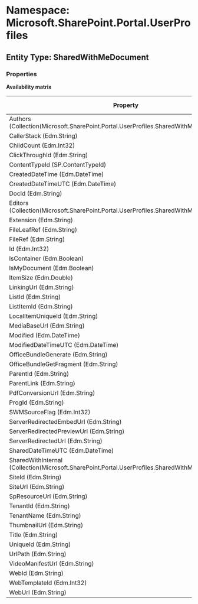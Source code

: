 # Namespace: Microsoft.SharePoint.Portal.UserProfiles

## Entity Type: SharedWithMeDocument

### Properties

**Availability matrix**

Property | SPO | SP 2019 | SP 2016 | SP 2013
----------|:---:|:-------:|:-------:|:-------:
Authors (Collection(Microsoft.SharePoint.Portal.UserProfiles.SharedWithMeDocumentUser)) | ✅ | ✅ | ✅ | ❌
CallerStack (Edm.String) | ✅ | ❌ | ❌ | ❌
ChildCount (Edm.Int32) | ✅ | ✅ | ❌ | ❌
ClickThroughId (Edm.String) | ✅ | ✅ | ❌ | ❌
ContentTypeId (SP.ContentTypeId) | ✅ | ✅ | ✅ | ❌
CreatedDateTime (Edm.DateTime) | ✅ | ✅ | ❌ | ❌
CreatedDateTimeUTC (Edm.DateTime) | ✅ | ✅ | ❌ | ❌
DocId (Edm.String) | ✅ | ✅ | ✅ | ❌
Editors (Collection(Microsoft.SharePoint.Portal.UserProfiles.SharedWithMeDocumentUser)) | ✅ | ✅ | ✅ | ❌
Extension (Edm.String) | ✅ | ✅ | ✅ | ❌
FileLeafRef (Edm.String) | ✅ | ✅ | ✅ | ❌
FileRef (Edm.String) | ✅ | ✅ | ✅ | ❌
Id (Edm.Int32) | ✅ | ✅ | ✅ | ❌
IsContainer (Edm.Boolean) | ✅ | ✅ | ✅ | ❌
IsMyDocument (Edm.Boolean) | ✅ | ✅ | ✅ | ❌
ItemSize (Edm.Double) | ✅ | ✅ | ❌ | ❌
LinkingUrl (Edm.String) | ✅ | ✅ | ✅ | ❌
ListId (Edm.String) | ✅ | ✅ | ✅ | ❌
ListItemId (Edm.String) | ✅ | ✅ | ✅ | ❌
LocalItemUniqueId (Edm.String) | ✅ | ❌ | ❌ | ❌
MediaBaseUrl (Edm.String) | ✅ | ❌ | ❌ | ❌
Modified (Edm.DateTime) | ✅ | ✅ | ✅ | ❌
ModifiedDateTimeUTC (Edm.DateTime) | ✅ | ✅ | ❌ | ❌
OfficeBundleGenerate (Edm.String) | ✅ | ❌ | ❌ | ❌
OfficeBundleGetFragment (Edm.String) | ✅ | ❌ | ❌ | ❌
ParentId (Edm.String) | ✅ | ✅ | ❌ | ❌
ParentLink (Edm.String) | ✅ | ✅ | ✅ | ❌
PdfConversionUrl (Edm.String) | ✅ | ❌ | ❌ | ❌
ProgId (Edm.String) | ✅ | ✅ | ✅ | ❌
SWMSourceFlag (Edm.Int32) | ✅ | ✅ | ❌ | ❌
ServerRedirectedEmbedUrl (Edm.String) | ✅ | ✅ | ✅ | ❌
ServerRedirectedPreviewUrl (Edm.String) | ✅ | ✅ | ✅ | ❌
ServerRedirectedUrl (Edm.String) | ✅ | ✅ | ✅ | ❌
SharedDateTimeUTC (Edm.DateTime) | ✅ | ✅ | ❌ | ❌
SharedWithInternal (Collection(Microsoft.SharePoint.Portal.UserProfiles.SharedWithMeDocumentUser)) | ✅ | ✅ | ✅ | ❌
SiteId (Edm.String) | ✅ | ✅ | ✅ | ❌
SiteUrl (Edm.String) | ✅ | ✅ | ✅ | ❌
SpResourceUrl (Edm.String) | ✅ | ❌ | ❌ | ❌
TenantId (Edm.String) | ✅ | ✅ | ❌ | ❌
TenantName (Edm.String) | ✅ | ✅ | ❌ | ❌
ThumbnailUrl (Edm.String) | ✅ | ❌ | ❌ | ❌
Title (Edm.String) | ✅ | ✅ | ✅ | ❌
UniqueId (Edm.String) | ✅ | ✅ | ✅ | ❌
UrlPath (Edm.String) | ✅ | ✅ | ✅ | ❌
VideoManifestUrl (Edm.String) | ✅ | ❌ | ❌ | ❌
WebId (Edm.String) | ✅ | ✅ | ✅ | ❌
WebTemplateId (Edm.Int32) | ✅ | ✅ | ❌ | ❌
WebUrl (Edm.String) | ✅ | ❌ | ❌ | ❌